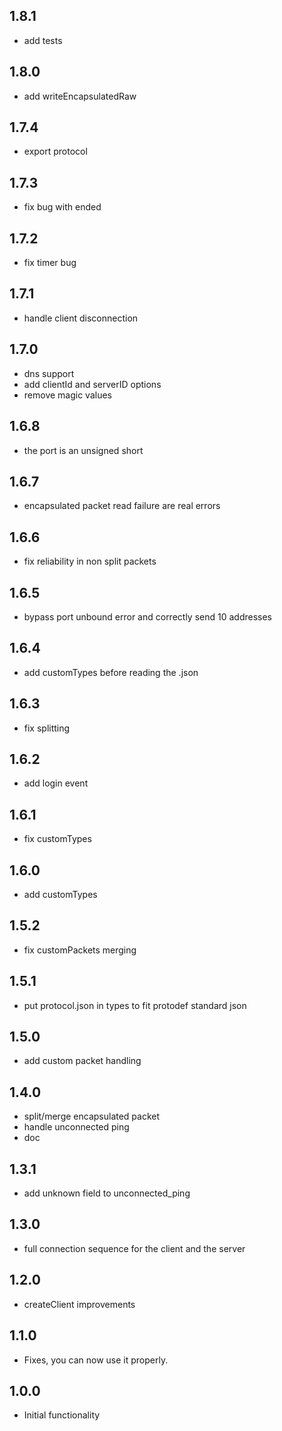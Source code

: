 ## 1.8.1
* add tests

## 1.8.0

* add writeEncapsulatedRaw

## 1.7.4

* export protocol

## 1.7.3

* fix bug with ended

## 1.7.2

* fix timer bug

## 1.7.1

* handle client disconnection

## 1.7.0

* dns support
* add clientId and serverID options
* remove magic values

## 1.6.8

* the port is an unsigned short

## 1.6.7

* encapsulated packet read failure are real errors

## 1.6.6

* fix reliability in non split packets

## 1.6.5

* bypass port unbound error and correctly send 10 addresses

## 1.6.4

* add customTypes before reading the .json

## 1.6.3

* fix splitting

## 1.6.2

* add login event

## 1.6.1

* fix customTypes

## 1.6.0

* add customTypes

## 1.5.2

* fix customPackets merging

## 1.5.1

* put protocol.json in types to fit protodef standard json

## 1.5.0

* add custom packet handling

## 1.4.0

* split/merge encapsulated packet
* handle unconnected ping
* doc

## 1.3.1

* add unknown field to unconnected_ping

## 1.3.0

* full connection sequence for the client and the server

## 1.2.0

* createClient improvements

## 1.1.0

* Fixes, you can now use it properly.

## 1.0.0

* Initial functionality
